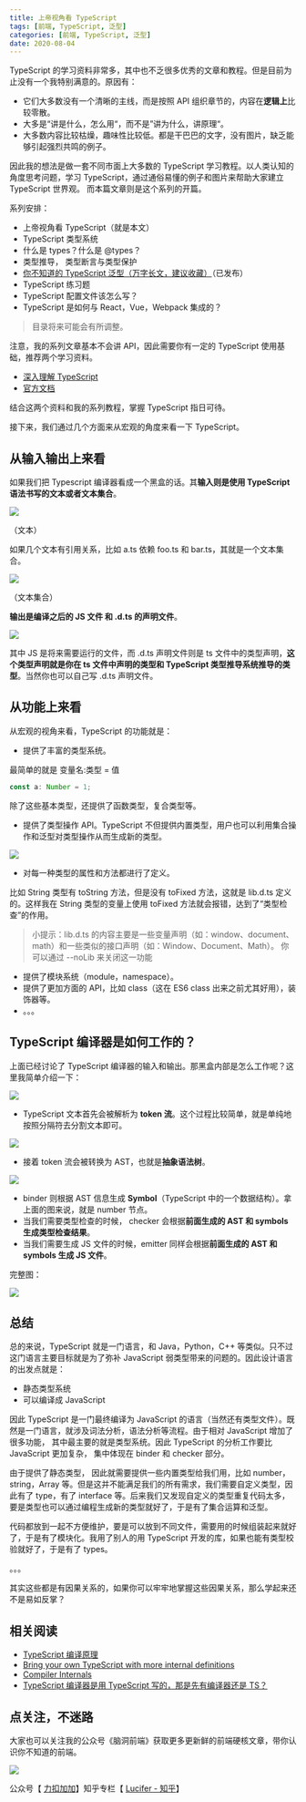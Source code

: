 ```yaml
---
title: 上帝视角看 TypeScript
tags: [前端, TypeScript, 泛型]
categories: [前端, TypeScript, 泛型]
date: 2020-08-04
---
```


TypeScript 的学习资料非常多，其中也不乏很多优秀的文章和教程。但是目前为止没有一个我特别满意的。原因有：

- 它们大多数没有一个清晰的主线，而是按照 API 组织章节的，内容在**逻辑上**比较零散。
- 大多是“讲是什么，怎么用“，而不是”讲为什么，讲原理“。
- 大多数内容比较枯燥，趣味性比较低。都是干巴巴的文字，没有图片，缺乏能够引起强烈共鸣的例子。

因此我的想法是做一套不同市面上大多数的 TypeScript 学习教程。以人类认知的角度思考问题，学习 TypeScript，通过通俗易懂的例子和图片来帮助大家建立 TypeScript 世界观。 而本篇文章则是这个系列的开篇。

系列安排：

- 上帝视角看 TypeScript（就是本文）
- TypeScript 类型系统
- 什么是 types？什么是 @types？
- 类型推导， 类型断言与类型保护
- [你不知道的 TypeScript 泛型（万字长文，建议收藏）](https://lucifer.ren/blog/2020/06/16/ts-generics/)（已发布）
- TypeScript 练习题
- TypeScript 配置文件该怎么写？
- TypeScript 是如何与 React，Vue，Webpack 集成的？

> 目录将来可能会有所调整。

注意，我的系列文章基本不会讲 API，因此需要你有一定的 TypeScript 使用基础，推荐两个学习资料。

- [深入理解 TypeScript](https://jkchao.github.io/typescript-book-chinese/)
- [官方文档](https://www.typescriptlang.org/docs/home)

结合这两个资料和我的系列教程，掌握 TypeScript 指日可待。

接下来，我们通过几个方面来从宏观的角度来看一下 TypeScript。

<!-- more -->

## 从输入输出上来看

如果我们把 Typescript 编译器看成一个黑盒的话。其**输入则是使用 TypeScript 语法书写的文本或者文本集合**。

![](https://p.ipic.vip/ahgwrh.jpg)

（文本）

如果几个文本有引用关系，比如 a.ts 依赖 foo.ts 和 bar.ts，其就是一个文本集合。

![](https://p.ipic.vip/tai6gq.jpg)

（文本集合）

**输出是编译之后的 JS 文件 和 .d.ts 的声明文件**。

![](https://p.ipic.vip/97ddug.jpg)

其中 JS 是将来需要运行的文件，而 .d.ts 声明文件则是 ts 文件中的类型声明，**这个类型声明就是你在 ts 文件中声明的类型和 TypeScript 类型推导系统推导的类型**。当然你也可以自己写 .d.ts 声明文件。

## 从功能上来看

从宏观的视角来看，TypeScript 的功能就是：

- 提供了丰富的类型系统。

最简单的就是 变量名:类型 = 值

```ts
const a: Number = 1;
```

除了这些基本类型，还提供了函数类型，复合类型等。

- 提供了类型操作 API。TypeScript 不但提供内置类型，用户也可以利用集合操作和泛型对类型操作从而生成新的类型。

![](https://p.ipic.vip/x43s5y.jpg)

- 对每一种类型的属性和方法都进行了定义。

比如 String 类型有 toString 方法，但是没有 toFixed 方法，这就是 lib.d.ts 定义的。这样我在 String 类型的变量上使用 toFixed 方法就会报错，达到了“类型检查”的作用。

> 小提示：lib.d.ts 的内容主要是一些变量声明（如：window、document、math）和一些类似的接口声明（如：Window、Document、Math）。 你可以通过 --noLib 来关闭这一功能

- 提供了模块系统（module，namespace）。
- 提供了更加方面的 API，比如 class（这在 ES6 class 出来之前尤其好用），装饰器等。
- 。。。

## TypeScript 编译器是如何工作的？

上面已经讨论了 TypeScript 编译器的输入和输出。那黑盒内部是怎么工作呢？这里我简单介绍一下：

![](https://p.ipic.vip/9x9vq4.jpg)

- TypeScript 文本首先会被解析为 **token 流**。这个过程比较简单，就是单纯地按照分隔符去分割文本即可。

![](https://p.ipic.vip/urctkm.jpg)

- 接着 token 流会被转换为 AST，也就是**抽象语法树**。

![](https://p.ipic.vip/405rit.jpg)

- binder 则根据 AST 信息生成 **Symbol**（TypeScript 中的一个数据结构）。拿上面的图来说，就是 number 节点。
- 当我们需要类型检查的时候， checker 会根据**前面生成的 AST 和 symbols 生成类型检查结果**。
- 当我们需要生成 JS 文件的时候，emitter 同样会根据**前面生成的 AST 和 symbols 生成 JS 文件**。

完整图：

![](https://p.ipic.vip/rytfqu.jpg)

## 总结

总的来说，TypeScript 就是一门语言，和 Java，Python，C++ 等类似。只不过这门语言主要目标就是为了弥补 JavaScript 弱类型带来的问题的。因此设计语言的出发点就是：

- 静态类型系统
- 可以编译成 JavaScript

因此 TypeScript 是一门最终编译为 JavaScript 的语言（当然还有类型文件）。既然是一门语言，就涉及词法分析，语法分析等流程。由于相对 JavaScript 增加了很多功能， 其中最主要的就是类型系统。因此 TypeScript 的分析工作要比 JavaScript 更加复杂， 集中体现在 binder 和 checker 部分。

由于提供了静态类型， 因此就需要提供一些内置类型给我们用，比如 number，string，Array 等。但是这并不能满足我们的所有需求，我们需要自定义类型，因此有了 type，有了 interface 等。后来我们又发现自定义的类型重复代码太多， 要是类型也可以通过编程生成新的类型就好了，于是有了集合运算和泛型。

代码都放到一起不方便维护，要是可以放到不同文件，需要用的时候组装起来就好了，于是有了模块化。我用了别人的用 TypeScript 开发的库，如果也能有类型校验就好了，于是有了 types。

。。。

其实这些都是有因果关系的，如果你可以牢牢地掌握这些因果关系，那么学起来还不是易如反掌？

## 相关阅读

- [TypeScript 编译原理](https://jkchao.github.io/typescript-book-chinese/compiler/overview.html)
- [Bring your own TypeScript with more internal definitions](https://github.com/basarat/byots)
- [Compiler Internals](https://github.com/microsoft/TypeScript/wiki/Compiler-Internals)
- [TypeScript 编译器是用 TypeScript 写的，那是先有编译器还是 TS？](https://github.com/azl397985856/fe-interview/issues/135)

## 点关注，不迷路

大家也可以关注我的公众号《脑洞前端》获取更多更新鲜的前端硬核文章，带你认识你不知道的前端。

![](https://p.ipic.vip/kcm4v3.jpg)

公众号【 [力扣加加](https://p.ipic.vip/n8gbxo.jpg)】知乎专栏【 [Lucifer - 知乎](https://www.zhihu.com/people/lu-xiao-13-70)】
